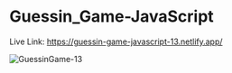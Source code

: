 # Guessin_Game-JavaScript
Live Link: https://guessin-game-javascript-13.netlify.app/

![GuessinGame-13](https://github.com/Rahat848/13-Guessin_Game-JavaScript/assets/136954767/fd3aa96f-7d9f-44d6-8dee-624e195b454e)
